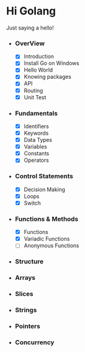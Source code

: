 # Hi Golang
Just saying a hello!

*	### OverView
    - [x] Introduction
    - [x] Install Go on Windows
    - [x] Hello World
    - [x] Knowing packages
    - [x] API
    - [x] Routing
    - [x] Unit Test
 
*	### Fundamentals
    - [x] Identifiers 
    - [x] Keywords
    - [x] Data Types
    - [x] Variables
    - [x] Constants
    - [x] Operators
 
* ### Control Statements
  - [x] Decision Making
  - [x] Loops
  - [x] Switch 

* ### Functions & Methods
   - [x] Functions
   - [x] Variadic Functions
   - [ ] Anonymous Functions

* ### Structure
* ### Arrays
* ### Slices
* ### Strings
* ### Pointers
* ### Concurrency

